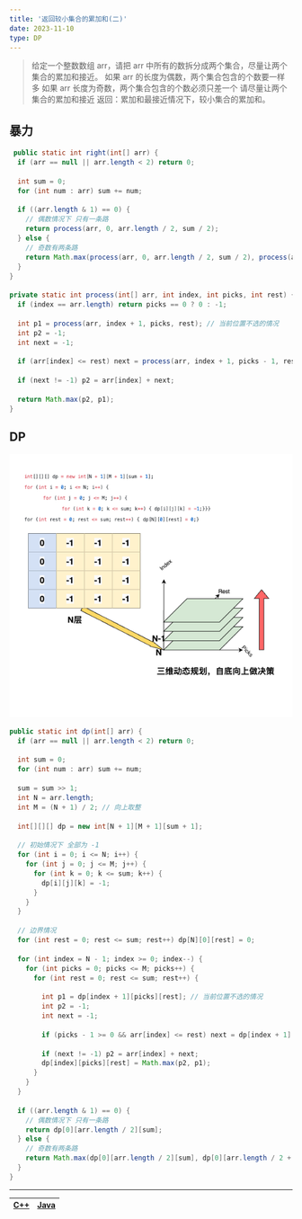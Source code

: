 ```yaml
---
title: '返回较小集合的累加和(二)'
date: 2023-11-10
type: DP
---
```


> 给定一个整数数组 arr，请把 arr 中所有的数拆分成两个集合，尽量让两个集合的累加和接近。
> 如果 arr 的长度为偶数，两个集合包含的个数要一样多
> 如果 arr 长度为奇数，两个集合包含的个数必须只差一个
> 请尽量让两个集合的累加和接近
> 返回：累加和最接近情况下，较小集合的累加和。

## 暴力

```java
 public static int right(int[] arr) {
  if (arr == null || arr.length < 2) return 0;

  int sum = 0;
  for (int num : arr) sum += num;

  if ((arr.length & 1) == 0) {
    // 偶数情况下 只有一条路
    return process(arr, 0, arr.length / 2, sum / 2);
  } else {
    // 奇数有两条路
    return Math.max(process(arr, 0, arr.length / 2, sum / 2), process(arr, 0, arr.length / 2 + 1, sum / 2));
  }
}

private static int process(int[] arr, int index, int picks, int rest) {
  if (index == arr.length) return picks == 0 ? 0 : -1;

  int p1 = process(arr, index + 1, picks, rest); // 当前位置不选的情况
  int p2 = -1;
  int next = -1;

  if (arr[index] <= rest) next = process(arr, index + 1, picks - 1, rest - arr[index]); // 当前位置选的情况

  if (next != -1) p2 = arr[index] + next;

  return Math.max(p2, p1);
}

```

## DP

![返回较小集合的累加和](/public/images/ds/dp/dp-split-sum-closed-size-half.drawio.png)

```java
public static int dp(int[] arr) {
  if (arr == null || arr.length < 2) return 0;

  int sum = 0;
  for (int num : arr) sum += num;

  sum = sum >> 1;
  int N = arr.length;
  int M = (N + 1) / 2; // 向上取整

  int[][][] dp = new int[N + 1][M + 1][sum + 1];

  // 初始情况下 全部为 -1
  for (int i = 0; i <= N; i++) {
    for (int j = 0; j <= M; j++) {
      for (int k = 0; k <= sum; k++) {
        dp[i][j][k] = -1;
      }
    }
  }

  // 边界情况
  for (int rest = 0; rest <= sum; rest++) dp[N][0][rest] = 0;

  for (int index = N - 1; index >= 0; index--) {
    for (int picks = 0; picks <= M; picks++) {
      for (int rest = 0; rest <= sum; rest++) {

        int p1 = dp[index + 1][picks][rest]; // 当前位置不选的情况
        int p2 = -1;
        int next = -1;

        if (picks - 1 >= 0 && arr[index] <= rest) next = dp[index + 1][picks - 1][rest - arr[index]]; // 当前位置选的情况

        if (next != -1) p2 = arr[index] + next;
        dp[index][picks][rest] = Math.max(p2, p1);
      }
    }
  }

  if ((arr.length & 1) == 0) {
    // 偶数情况下 只有一条路
    return dp[0][arr.length / 2][sum];
  } else {
    // 奇数有两条路
    return Math.max(dp[0][arr.length / 2][sum], dp[0][arr.length / 2 + 1][sum]);
  }
}
```

<hr/>

| [C++](https://github.com/ZhengKe996/DS/blob/main/src/dp/split_sum_closed_size_half.cpp) | [Java](https://github.com/ZhengKe996/DS/blob/main/src/dp/split_sum_closed_size_half.java) |
| :-------------------------------------------------------------------------------------: | :---------------------------------------------------------------------------------------: |
